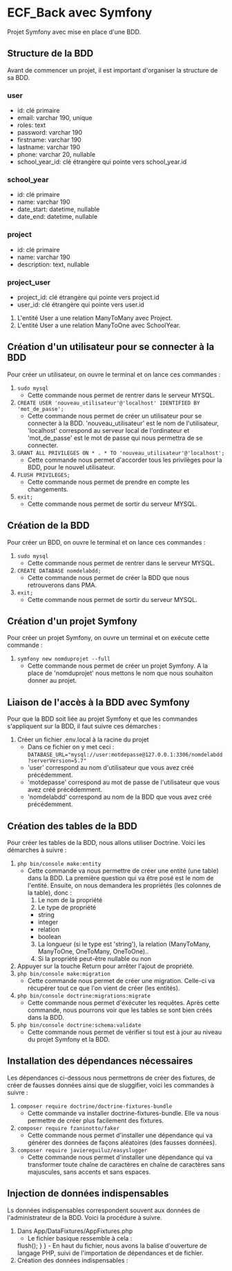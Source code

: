 # ECF_Back avec Symfony

Projet Symfony avec mise en place d'une BDD.

## Structure de la BDD

Avant de commencer un projet, il est important d'organiser la structure de sa BDD.

### user
   - id: clé primaire
   - email: varchar 190, unique
   - roles: text
   - password: varchar 190
   - firstname: varchar 190
   - lastname: varchar 190
   - phone: varchar 20, nullable
   - school_year_id: clé étrangère qui pointe vers school_year.id
### school_year
   - id: clé primaire
   - name: varchar 190
   - date_start: datetime, nullable
   - date_end: datetime, nullable
### project
   - id: clé primaire
   - name: varchar 190
   - description: text, nullable
### project_user
   - project_id: clé étrangère qui pointe vers project.id
   - user_id: clé étrangère qui pointe vers user.id

1. L'entité User a une relation ManyToMany avec Project.
2. L'entité User a une relation ManyToOne avec SchoolYear.

## Création d'un utilisateur pour se connecter à la BDD

Pour créer un utilisateur, on ouvre le terminal et on lance ces commandes :

1. `sudo mysql`
   - Cette commande nous permet de rentrer dans le serveur MYSQL.
2. `CREATE USER 'nouveau_utilisateur'@'localhost' IDENTIFIED BY 'mot_de_passe';`
   - Cette commande nous permet de créer un utilisateur pour se connecter à la BDD. 'nouveau_utilisateur' est le nom de l'utilisateur, 'localhost' correspond au serveur local de l'ordinateur et 'mot_de_passe' est le mot de passe qui nous permettra de se connecter.
3. `GRANT ALL PRIVILEGES ON * . * TO 'nouveau_utilisateur'@'localhost';`
   - Cette commande nous permet d'accorder tous les privilèges pour la BDD, pour le nouvel utilisateur.
4. `FLUSH PRIVILEGES;`
   - Cette commande nous permet de prendre en compte les changements.
5. `exit;`
   - Cette commande nous permet de sortir du serveur MYSQL.

## Création de la BDD

Pour créer un BDD, on ouvre le terminal et on lance ces commandes :

1. `sudo mysql`
   - Cette commande nous permet de rentrer dans le serveur MYSQL.
2. `CREATE DATABASE nomdelabdd;`
   - Cette commande nous permet de créer la BDD que nous retrouverons dans PMA.
3. `exit;`
   - Cette commande nous permet de sortir du serveur MYSQL.

## Création d'un projet Symfony

Pour créer un projet Symfony, on ouvre un terminal et on exécute cette commande :

1. `symfony new nomduprojet --full`
   - Cette commande nous permet de créer un projet Symfony. A la place de 'nomduprojet' nous mettons le nom que nous souhaiton donner au projet.

## Liaison de l'accès à la BDD avec Symfony

Pour que la BDD soit liée au projet Symfony et que les commandes s'appliquent sur la BDD, il faut suivre ces démarches :

1. Créer un fichier .env.local à la racine du projet
   - Dans ce fichier on y met ceci : `DATABASE_URL="mysql://user:motdepasse@127.0.0.1:3306/nomdelabdd?serverVersion=5.7"`
   - 'user' correspond au nom d'utilisateur que vous avez créé précédemment.
   - 'motdepasse' correspond au mot de passe de l'utilisateur que vous avez créé précédemment.
   - 'nomdelabdd' correspond au nom de la BDD que vous avez créé précédemment.

## Création des tables de la BDD

Pour créer les tables de la BDD, nous allons utiliser Doctrine. Voici les démarches à suivre :

1. `php bin/console make:entity`
   - Cette commande va nous permettre de créer une entité (une table) dans la BDD. La première question qui va être posé est le nom de l'entité. Ensuite, on nous demandera les propriétés (les colonnes de la table), donc :
     1. Le nom de la propriété
     2. Le type de propriété
      - string
      - integer
      - relation
      - boolean
     3. La longueur (si le type est 'string'), la relation (ManyToMany, ManyToOne, OneToMany, OneToOne)..
     4. Si la propriété peut-être nullable ou non
2. Appuyer sur la touche Return pour arrêter l'ajout de propriété.
3. `php bin/console make:migration`
   - Cette commande nous permet de créer une migration. Celle-ci va récupérer tout ce que l'on vient de créer (les entités).
4. `php bin/console doctrine:migrations:migrate`
   - Cette commande nous permet d'éxécuter les requêtes. Après cette commande, nous pourrons voir que les tables se sont bien créés dans la BDD.
5. `php bin/console doctrine:schema:validate`
   - Cette commande nous permet de vérifier si tout est à jour au niveau du projet Symfony et la BDD.

## Installation des dépendances nécessaires

Les dépendances ci-dessous nous permettrons de créer des fixtures, de créer de fausses données ainsi que de sluggifier, voici les commandes à suivre :

1. `composer require doctrine/doctrine-fixtures-bundle`
   - Cette commande va installer doctrine-fixtures-bundle. Elle va nous permettre de créer plus facilement des fixtures.
2. `composer require fzaninotto/faker`
   - Cette commande nous permet d'installer une dépendance qui va générer des données de façons aléatoires (des fausses données).
3. `composer require javiereguiluz/easyslugger`
   - Cette commande nous permet d'installer une dépendance qui va transformer toute chaîne de caractères en chaîne de caractères sans majuscules, sans accents et sans espaces.

## Injection de données indispensables

Ls données indispensables correspondent souvent aux données de l'administrateur de la BDD. Voici la procédure à suivre.

1. Dans App/DataFixtures/AppFixtures.php
   - Le fichier basique ressemble à cela :
   <?php
   namespace App\DataFixtures;

   use Doctrine\Bundle\FixturesBundle\Fixture;
   use Doctrine\Persistence\ObjectManager;


   class AppFixtures extends Fixture
   {

         // Sauvegarde dans la BDD
         $manager->flush();
      }
   }
   
   - En haut du fichier, nous avons la balise d'ouverture de langage PHP, suivi de l'importation de dépendances et de fichier.
2. Création des données indispensables :
   

